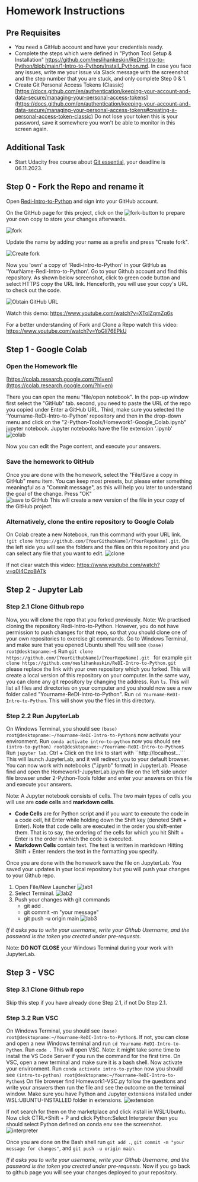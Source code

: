 # Homework Instructions

## Pre Requisites

- You need a GitHub account and have your credentials ready.
- Complete the steps which were defined in "Python Tool Setup & Installation" https://github.com/neslihankeskin/ReDI-Intro-to-Python/blob/main/1-Intro-to-Python/Install_Python.md. In case you face any issues, write me your issue via Slack message with the screenshot and the step number that you are stuck, and only complete Step 0 & 1.
- Create Git Personal Access Tokens (Classic) [https://docs.github.com/en/authentication/keeping-your-account-and-data-secure/managing-your-personal-access-tokens](https://docs.github.com/en/authentication/keeping-your-account-and-data-secure/managing-your-personal-access-tokens#creating-a-personal-access-token-classic) Do not lose your token this is your password, save it somewhere you won't be able to monitor in this screen again.


## Additional Task
- Start Udacity free course about [Git essential](https://www.udacity.com/course/version-control-with-git--ud123), your deadline is 06.11.2023.



## Step 0 - Fork the Repo and rename it

Open [Redi-Intro-to-Python](https://github.com/neslihankeskin/ReDI-Intro-to-Python)
and sign into your GitHub account.

On the GitHub page for this project, click on the ![fork](../images/fork.png)-button to prepare your own copy 
to store your changes afterwards. 

![fork](../images/1-fork.png)

Update the name by adding your name as a prefix and press "Create fork".

![Create fork](../images/2-fork.png)

Now you 'own' a copy of 'Redi-Intro-to-Python' in your GitHub as 'YourName-Redi-Intro-to-Python'. Go to your Github account and find this repository. As shown below screenshot, click to green code button and select HTTPS copy the URL link.
Henceforth, you will use your copy's URL to check out the code.

![Obtain GitHub URL](../images/3-clone.png)

Watch this demo: https://www.youtube.com/watch?v=XTolZqmZq6s

For a better understanding of Fork and Clone a Repo watch this video: https://www.youtube.com/watch?v=YoGli76EPkU

## Step 1 - Google Colab
### Open the Homework file
[https://colab.research.google.com/?hl=en](https://colab.research.google.com/?hl=en)

There you can open the menu "file/open notebook". In the pop-up window first select the "GitHub" tab. 
second, you need to paste the URL of the repo you copied under Enter a GitHub URL. Third, make sure you selected the  'Yourname-ReDi-Intro-to-Python' repository and then in the drop-down menu and click on the 
"2-Python-Tools/Homework1-Google_Colab.ipynb" jupyter notebook. Jupyter notebooks have the file extension '.ipynb'
![colab](../images/4-colab.png)

Now you can edit the Page content, and execute your answers.
### Save the homework to GitHub
Once you are done with the homework, select the "File/Save a copy in GitHub" menu item.
You can keep most presets, but please enter something meaningful as a "Commit message", as this will help you later to 
understand the goal of the change. Press "OK"  
![save to GitHub](../images/4.1-save.png)
This will create a new version of the file in your copy of the GitHub project. 
### Alternatively, clone the entire repository to Google Colab
On Colab create a new Notebook, run this command with your URL link. ``!git clone https://github.com/[YourGithubName]/[YourRepoName].git``. On the left side you will see the folders and the files on this repository and you can select any file that you want to edit.
![clone](../images/4.2-clone.png)

If not clear watch this video: https://www.youtube.com/watch?v=q0I4CzpBATk

## Step 2 - Jupyter Lab

### Step 2.1 Clone Github repo
Now, you will clone the repo that you forked previously. Note: We practised cloning the repository Redi-Intro-to-Python. However, you do not have permission to push changes for that repo, so that you should clone one of your own repositories to exercise git commands.
Go to Windows Terminal, and make sure that you opened Ubuntu shell
You will see ```(base) root@desktopname:~$```
Run ```git clone https://github.com/[YourGithubName]/[YourRepoName].git ``` for example ```git clone https://github.com/neslihankeskin/ReDI-Intro-to-Python.git``` please replace the link with your own repository which you forked.
This will create a local version of this repository on your computer. In the same way, you can clone any git repository by changing the address.
Run ```ls```. This will list all files and directories on your computer and you should now see a new folder called "Yourname-ReDI-Intro-to-Python".
Run ```cd Yourname-ReDI-Intro-to-Python```. This will show you the files in this directory.
### Step 2.2 Run JupyterLab
On Windows Terminal, you should see ```(base) root@desktopname:~/Yourname-ReDI-Intro-to-Python$``` now activate your environment.
Run ``conda activate intro-to-python`` now you should see ```(intro-to-python) root@desktopname:~/Yourname-ReDI-Intro-to-Python$```
Run ``jupyter lab``. Ctrl + Click on the link to start with ``http://localhost...``` This will launch JupyterLab, and it will redirect you to your default browser. You can now work with notebooks (".ipynb" format) in JupyterLab. Please find and open the Homework1-JupyterLab.ipynb file on the left side under file browser under 2-Python-Tools folder and enter your answers on this file and execute your answers. 

Note: A Jupyter notebook consists of cells. The two main types of cells you will use are **code cells** and **markdown cells**.
- **Code Cells** are for Python script and if you want to execute the code in a code cell, hit Enter while holding down the Shift key (denoted Shift + Enter). Note that code cells are executed in the order you shift-enter them. That is to say, the ordering of the cells for which you hit Shift + Enter is the order in which the code is executed.
- **Markdown Cells** contain text. The text is written in markdown Hitting Shift + Enter renders the text in the formatting you specify.

Once you are done with the homework save the file on JupyterLab. You saved your updates in your local repository but you will push your changes to your Github repo.
1. Open File/New Launcher ![lab1](../images/6-lab1.png)
2. Select Terminal. ![lab2](../images/6-lab2.png)
3. Push your changes with git commands
    - git add . 
    - git commit -m "your message"
    - git push -u origin main ![lab3](../images/6-lab3.png)

*If it asks you to write your username, write your Github Username, and the password is the token you created under pre-requests.*

Note: **DO NOT CLOSE** your Windows Terminal during your work with JupyterLab.


## Step 3 - VSC
### Step 3.1 Clone Github repo
Skip this step if you have already done Step 2.1, if not Do Step 2.1.
### Step 3.2 Run VSC
On Windows Terminal, you should see ```(base) root@desktopname:~/Yourname-ReDI-Intro-to-Python$```. If not, you can close and open a new Windows terminal and run ```cd Yourname-ReDI-Intro-to-Python```.
Run ``code .`` This will open VSC. Note: it might take some time to install the VS Code Server if you run the command for the first time. 
On VSC, open a new terminal and make sure it is a bash shell. Now activate your environment. Run ``conda activate intro-to-python`` now you should see ```(intro-to-python) root@desktopname:~/Yourname-ReDI-Intro-to-Python$```
On file browser find Homework1-VSC.py follow the questions and write your answers then run the file and see the outcome on the terminal window. Make sure you have Python and Jupyter extensions installed under WSL:UBUNTU-INSTALLED folder in extensions. ![extension](../images/4-ext.png)

If not search for them on the marketplace and click install in WSL:Ubuntu. Now click CTRL+Shift + P and click Python:Select Interpreter then you should select Python defined on conda env see the screenshot. ![interpreter](../images/5-interpreter.png)

Once you are done on the Bash shell run ```git add .```, ``git commit -m "your message for changes"``, and ``git push -u origin main``.

 *If it asks you to write your username, write your Github Username, and the password is the token you created under pre-requests.* 
 Now if you go back to github page you will see your changes deployed to your repository.






